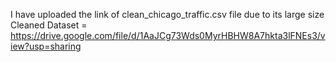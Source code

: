 I have uploaded the link  of clean_chicago_traffic.csv file due to its large size 
Cleaned Dataset = https://drive.google.com/file/d/1AaJCg73Wds0MyrHBHW8A7hkta3lFNEs3/view?usp=sharing
